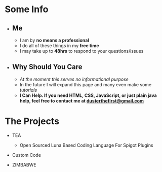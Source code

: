 # Some Info
- ## Me
   * I am by __no means a professional__
   * I do all of these things in my __free time__
   * I may take up to __48hrs__ to respond to your questions/issues

- ## Why Should You Care
   * _At the moment this serves no informational purpose_
   * In the future I will expand this page and many even make some _tutorials_
   * __I Can Help. If you need HTML, CSS, JavaScript, or just plain java help, feel free to contact me at [dusterthefirst@gmail.com](mailto:dusterthefirst@gmail.com)__


# The Projects
- TEA
   * Open Sourced Luna Based Coding Language For Spigot Plugins
- Custom Code

- ZIMBABWE

